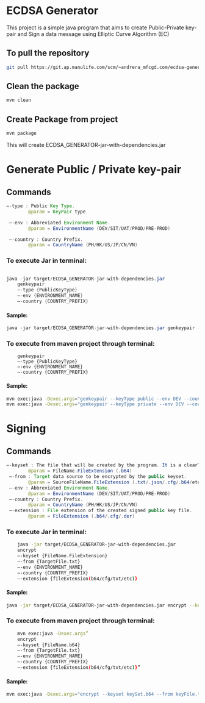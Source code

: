 # ECDSA Generator
This project is a simple java program that aims to create Public-Private key-pair and Sign a data message using Elliptic Curve Algorithm (EC)


## To pull the repository 
```bash
git pull https://git.ap.manulife.com/scm/~andrera_mfcgd.com/ecdsa-generator.git
```

## Clean the package
```bash
mvn clean
```

## Create Package from project
```bash
mvn package
```
This will create ECDSA_GENERATOR-jar-with-dependencies.jar

# Generate Public / Private key-pair

## Commands
```java
—-type : Public Key Type.
	    @param = KeyPair type

 —-env : Abbreviated Environment Name.
	    @param = EnvironmentName (DEV/SIT/UAT/PROD/PRE-PROD)

 —-country : Country Prefix.
	    @param = CountryName (PH/HK/US/JP/CN/VN)

```

### To execute Jar in terminal:
```java 

java -jar target/ECDSA_GENERATOR-jar-with-dependencies.jar
	genkeypair
	—-type {PublicKeyType}
	—-env {ENVIRONMENT_NAME}
	—-country {COUNTRY_PREFIX}

```

#### Sample:
```java
java -jar target/ECDSA_GENERATOR-jar-with-dependencies.jar genkeypair --keyType public --env DEV --country VN
```

### To execute from maven project through terminal:
```mvn exec:java -Dexec.args="
	genkeypair
	—-type {PublicKeyType}
	—-env {ENVIRONMENT_NAME}
	—-country {COUNTRY_PREFIX}
```
#### Sample:
```bash
mvn exec:java -Dexec.args="genkeypair --keyType public --env DEV --country VN"
mvn exec:java -Dexec.args="genkeypair --keyType private --env DEV --country VN"
```

# Signing
## Commands
```java
—-keyset : The file that will be created by the program. It is a clearText public key file 
	    @param = FileName.FileExtension (.b64)
 —-from : Target data source to be encrypted by the public keyset.
	    @param = SourceFileName.FileExtension (.txt/.json/.cfg/.b64/etc)
 —-env : Abbreviated Environment Name.
	    @param = EnvironmentName (DEV/SIT/UAT/PROD/PRE-PROD)
 —-country : Country Prefix.
	    @param = CountryName (PH/HK/US/JP/CN/VN)
 —-extension : File extension of the created signed public key file.
	    @param = FileExtension (.b64/.cfg/.der)
```

### To execute Jar in terminal:
```bash
    java -jar target/ECDSA_GENERATOR-jar-with-dependencies.jar 
	encrypt 
	—-keyset {FileName.FileExtension} 
	—-from {TargetFile.txt} 
	—-env {ENVIRONMENT_NAME} 
	—-country {COUNTRY_PREFIX} 
	—-extension {fileExtension(b64/cfg/txt/etc)}
```
#### Sample:
```bash 
java -jar target/ECDSA_GENERATOR-jar-with-dependencies.jar encrypt --keyset keySet.b64 --from keyFile.txt --env DEV --country VN -—extension b64
```

### To execute from maven project through terminal:
```bash
    mvn exec:java -Dexec.args”
	encrypt 
	—-keyset {FileName.b64} 
	—-from {TargetFile.txt} 
	—-env {ENVIRONMENT_NAME} 
	—-country {COUNTRY_PREFIX} 
	—-extension {fileExtension(b64/cfg/txt/etc)}”
```
#### Sample:
```bash
mvn exec:java -Dexec.args="encrypt --keyset keySet.b64 --from keyFile.txt --env DEV --country VN --extension b64"
```
